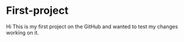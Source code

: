 # First-project

Hi This is my first project on the GitHub and wanted to test my changes working on it.
